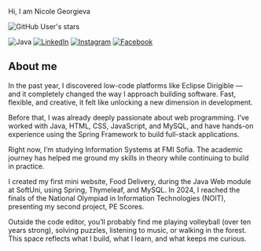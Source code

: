 Hi, I am Nicole Georgieva 

![GitHub User's stars](https://img.shields.io/github/stars/NicoleNG18?style=social)

![Java](https://img.shields.io/badge/java-orange?style=for-the-badge&logo=java&logoColor=white)
[![LinkedIn](https://img.shields.io/badge/LinkedIn-blue?style=for-the-badge&logo=LinkedIn&logoColor=white)](https://www.linkedin.com/in/nikol-georgieva-500b3522b)
[![Instagram](https://img.shields.io/badge/instagram-purple?style=for-the-badge&logo=instagram&logoColor=white)](https://www.instagram.com/___nicoleeg___/)
[![Facebook](https://img.shields.io/badge/facebook-blue?style=for-the-badge&logo=facebook&logoColor=white)](https://www.facebook.com/profile.php?id=100009486555368)

About me
-------------------------------------------------------------------------------------------------------------------------------------------------------------------
In the past year, I discovered low-code platforms like Eclipse Dirigible — and it completely changed the way I approach building software. Fast, flexible, and creative, it felt like unlocking a new dimension in development.

Before that, I was already deeply passionate about web programming. I’ve worked with Java, HTML, CSS, JavaScript, and MySQL, and have hands-on experience using the Spring Framework to build full-stack applications.

Right now, I’m studying Information Systems at FMI Sofia. The academic journey has helped me ground my skills in theory while continuing to build in practice.

I created my first mini website, Food Delivery, during the Java Web module at SoftUni, using Spring, Thymeleaf, and MySQL. In 2024, I reached the finals of the National Olympiad in Information Technologies (NOIT), presenting my second project, PE Scores.

Outside the code editor, you’ll probably find me playing volleyball (over ten years strong), solving puzzles, listening to music, or walking in the forest.
This space reflects what I build, what I learn, and what keeps me curious.

